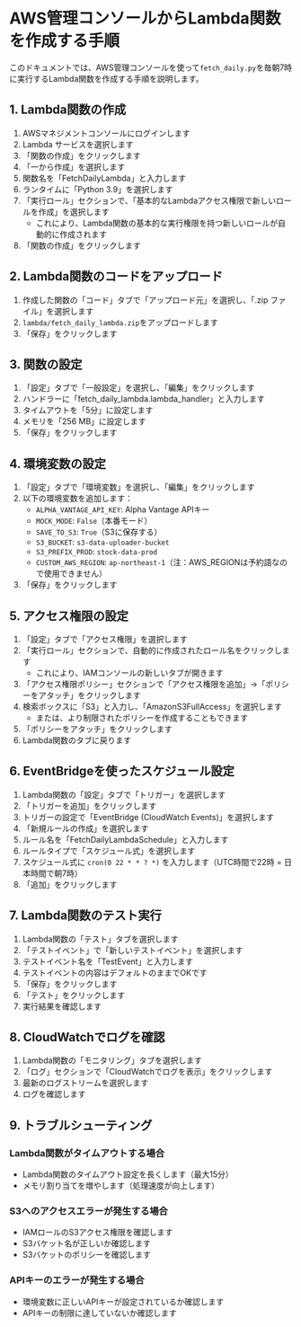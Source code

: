 # AWS管理コンソールからLambda関数を作成する手順

このドキュメントでは、AWS管理コンソールを使って`fetch_daily.py`を毎朝7時に実行するLambda関数を作成する手順を説明します。

## 1. Lambda関数の作成

1. AWSマネジメントコンソールにログインします
2. Lambda サービスを選択します
3. 「関数の作成」をクリックします
4. 「一から作成」を選択します
5. 関数名を「FetchDailyLambda」と入力します
6. ランタイムに「Python 3.9」を選択します
7. 「実行ロール」セクションで、「基本的なLambdaアクセス権限で新しいロールを作成」を選択します
   - これにより、Lambda関数の基本的な実行権限を持つ新しいロールが自動的に作成されます
8. 「関数の作成」をクリックします

## 2. Lambda関数のコードをアップロード

1. 作成した関数の「コード」タブで「アップロード元」を選択し、「.zip ファイル」を選択します
2. `lambda/fetch_daily_lambda.zip`をアップロードします
3. 「保存」をクリックします

## 3. 関数の設定

1. 「設定」タブで「一般設定」を選択し、「編集」をクリックします
2. ハンドラーに「fetch_daily_lambda.lambda_handler」と入力します
3. タイムアウトを「5分」に設定します
4. メモリを「256 MB」に設定します
5. 「保存」をクリックします

## 4. 環境変数の設定

1. 「設定」タブで「環境変数」を選択し、「編集」をクリックします
2. 以下の環境変数を追加します：
   - `ALPHA_VANTAGE_API_KEY`: Alpha Vantage APIキー
   - `MOCK_MODE`: `False`（本番モード）
   - `SAVE_TO_S3`: `True`（S3に保存する）
   - `S3_BUCKET`: `s3-data-uploader-bucket`
   - `S3_PREFIX_PROD`: `stock-data-prod`
   - `CUSTOM_AWS_REGION`: `ap-northeast-1`（注：AWS_REGIONは予約語なので使用できません）
3. 「保存」をクリックします

## 5. アクセス権限の設定

1. 「設定」タブで「アクセス権限」を選択します
2. 「実行ロール」セクションで、自動的に作成されたロール名をクリックします
   - これにより、IAMコンソールの新しいタブが開きます
3. 「アクセス権限ポリシー」セクションで「アクセス権限を追加」→「ポリシーをアタッチ」をクリックします
4. 検索ボックスに「S3」と入力し、「AmazonS3FullAccess」を選択します
   - または、より制限されたポリシーを作成することもできます
5. 「ポリシーをアタッチ」をクリックします
6. Lambda関数のタブに戻ります

## 6. EventBridgeを使ったスケジュール設定

1. Lambda関数の「設定」タブで「トリガー」を選択します
2. 「トリガーを追加」をクリックします
3. トリガーの設定で「EventBridge (CloudWatch Events)」を選択します
4. 「新規ルールの作成」を選択します
5. ルール名を「FetchDailyLambdaSchedule」と入力します
6. ルールタイプで「スケジュール式」を選択します
7. スケジュール式に `cron(0 22 * * ? *)` を入力します（UTC時間で22時 = 日本時間で朝7時）
8. 「追加」をクリックします

## 7. Lambda関数のテスト実行

1. Lambda関数の「テスト」タブを選択します
2. 「テストイベント」で「新しいテストイベント」を選択します
3. テストイベント名を「TestEvent」と入力します
4. テストイベントの内容はデフォルトのままでOKです
5. 「保存」をクリックします
6. 「テスト」をクリックします
7. 実行結果を確認します

## 8. CloudWatchでログを確認

1. Lambda関数の「モニタリング」タブを選択します
2. 「ログ」セクションで「CloudWatchでログを表示」をクリックします
3. 最新のログストリームを選択します
4. ログを確認します

## 9. トラブルシューティング

### Lambda関数がタイムアウトする場合

- Lambda関数のタイムアウト設定を長くします（最大15分）
- メモリ割り当てを増やします（処理速度が向上します）

### S3へのアクセスエラーが発生する場合

- IAMロールのS3アクセス権限を確認します
- S3バケット名が正しいか確認します
- S3バケットのポリシーを確認します

### APIキーのエラーが発生する場合

- 環境変数に正しいAPIキーが設定されているか確認します
- APIキーの制限に達していないか確認します
